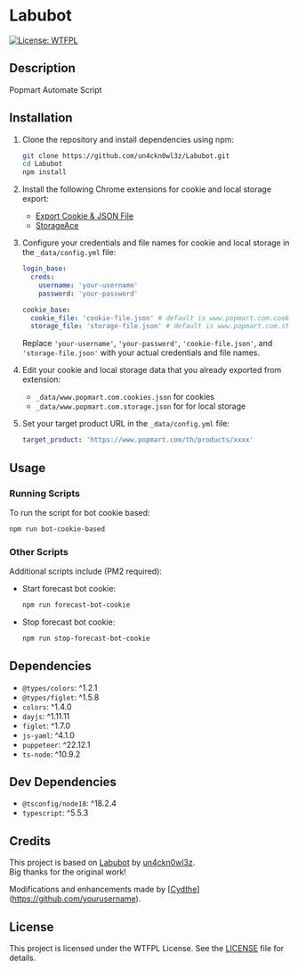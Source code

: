 # Labubot

[![License: WTFPL](https://img.shields.io/badge/License-WTFPL-blue.svg)](http://www.wtfpl.net/about/)

## Description

Popmart Automate Script

## Installation

1. Clone the repository and install dependencies using npm:

    ```bash
    git clone https://github.com/un4ckn0wl3z/Labubot.git
    cd Labubot
    npm install
    ```

2. Install the following Chrome extensions for cookie and local storage export:
   - [Export Cookie & JSON File](https://chromewebstore.google.com/detail/export-cookie-json-file-f/nmckokihipjgplolmcmjakknndddifde)
   - [StorageAce](https://chromewebstore.google.com/detail/storageace/cpbgcbmddckpmhfbdckeolkkhkjjmplo)

3. Configure your credentials and file names for cookie and local storage in the `_data/config.yml` file:

    ```yaml
    login_base:
      creds:
        username: 'your-username'
        password: 'your-password'

    cookie_base:
      cookie_file: 'cookie-file.json' # default is www.popmart.com.cookies.json
      storage_file: 'storage-file.json' # default is www.popmart.com.storage.json
    ```

    Replace `'your-username'`, `'your-password'`, `'cookie-file.json'`, and `'storage-file.json'` with your actual credentials and file names.

4. Edit your cookie and local storage data that you already exported from extension:
   - `_data/www.popmart.com.cookies.json` for cookies
   - `_data/www.popmart.com.storage.json` for for local storage

5. Set your target product URL in the `_data/config.yml` file:

    ```yaml
    target_product: 'https://www.popmart.com/th/products/xxxx'
    ```

## Usage

### Running Scripts

To run the script for bot cookie based:

```bash
npm run bot-cookie-based
```

### Other Scripts

Additional scripts include (PM2 required):

- Start forecast bot cookie:

  ```bash
  npm run forecast-bot-cookie
  ```

- Stop forecast bot cookie:

  ```bash
  npm run stop-forecast-bot-cookie
  ```

## Dependencies

- `@types/colors`: ^1.2.1
- `@types/figlet`: ^1.5.8
- `colors`: ^1.4.0
- `dayjs`: ^1.11.11
- `figlet`: ^1.7.0
- `js-yaml`: ^4.1.0
- `puppeteer`: ^22.12.1
- `ts-node`: ^10.9.2

## Dev Dependencies

- `@tsconfig/node18`: ^18.2.4
- `typescript`: ^5.5.3

## Credits

This project is based on [Labubot](https://github.com/un4ckn0wl3z/Labubot) by [un4ckn0wl3z](https://github.com/un4ckn0wl3z).  
Big thanks for the original work!

Modifications and enhancements made by [[Cydthe](https://github.com/cydthe)](https://github.com/yourusername).


## License

This project is licensed under the WTFPL License. See the [LICENSE](LICENSE) file for details.
